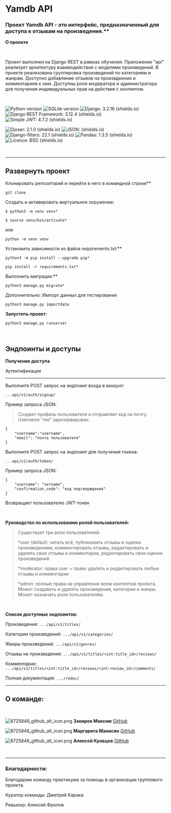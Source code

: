 # Yamdb API

### Проект Yamdb API - это интерфейс, предназначенный для доступа к отзывам на произведения.**

**О проекте**

<br>

Проект выполнен на Django REST в рамках обучения.
Приложение "api" реализует архитектуру взаимодействия с моделями произведений. 
В проекте реализована группировка произведений по категориям и жанрам. Доступно добавление отзывов на произвдеения и комментариев к ним.
Доступны роли модератора и администратора для получения индивидуальных прав на действия с контентом.

<br>


![Python version](https://img.shields.io/badge/Python-3.7-yellow) ![SQLite version](https://img.shields.io/badge/SQlite-3-lightgrey) ![Django: 3.2.16 (shields.io)](https://img.shields.io/badge/Django-3.2.16-yellowgreen) ![Django REST Framework: 3.12.4 (shields.io)](https://img.shields.io/badge/Django%20REST%20Framework-3.12.4-yellowgreen) ![Simple JWT: 4.7.2 (shields.io)](https://img.shields.io/badge/Simple%20JWT-4.7.2-lightgrey)
 
 
![Djoser: 2.1.0 (shields.io)](https://img.shields.io/badge/Djoser-2.1.0-blue) ![JSON: (shields.io)](https://img.shields.io/badge/JSON-%20-lightgrey) ![Django-filters: 22.1 (shields.io)](https://img.shields.io/badge/django--filters-22.1-green) 
![Pandas: 1.3.5 (shields.io)](https://img.shields.io/badge/Pandas-1.3.5-red) ![Licence: BSD (shields.io)](https://img.shields.io/badge/Licence-BSD-orange)

<br>

<hr>


## Развернуть проект

 
Клонировать репозиторий и перейти в него в командной строке**
	
	git clone
 
Cоздать и активировать виртуальное окружение:

	$ python3 -m venv venv*

	$ source venv/bin/activate*

или

	python -m venv venv

Установить зависимости из файла requirements.txt:**

	python3 -m pip install --upgrade pip*

	pip install -r requirements.txt*

Выполнить миграции:**

	python3 manage.py migrate*

 Дополнительно: Импорт данных для тестирования

	python3 manage.py importdata

**Запустить проект:**

	python3 manage.py runserver

<br>

## Эндпоинты и доступы

**Получение доступа**

Аутентификация
<hr>
Выполните POST запрос на эндпоинт входа в аккаунт:

    ...api/v1/auth/signup/
 
 Пример запроса JSON:
> Создает профиль пользователя и отправляет код на почту. Username "me" зарезервирован.

    {
		"username":"username",  
    	"email": "почта пользователя"
	}


Выполните POST запрос на эндпоинт для получения токена:

    ...api/v1/auth/token/

Пример запроса JSON:

	{
		"username": "sername",
		"confirmation_code": "код подтверждения"
	}

Возвращает пользователю JWT-токен

<br>

**Руководство по использованию ролей пользователей:**

>Существует три роли пользователей:
>
>*user (defaul): читать всё, публиковать отзывы и оценки произведениям, комментировать отзывы, редактировать и удалять свои отзывы и комментарии, редактировать свои оценки произведений.
>
>*moderator: права user + право удалять и редактировать любые отзывы и комментарии
>
>*admin: полные права на управление всем контентом проекта. Может создавать и удалять произведения, категории и жанры. Может назначать роли пользователям.

<br>


**Список доступных эндпоинтов:**

Произведения:  `.../api/v1/titles/`

Категории произведений:  `.../api/v1/categories/`

Жанры произведений:  `.../api/v1/genres/`

Отзывы на произведения: `.../api/v1/titles/<int:title_id>/reviews/`

Комментарии:  `.../api/v1/titles/<int:title_id>/reviews/<int:review_id>/comments/` 

Полная документация:  `.../redoc/` 

<hr>


## О команде:

<br>

<img src="https://ic.wampi.ru/2023/03/04/8725846_github_alt_icon.png" alt="8725846_github_alt_icon.png" border="0" > </img> **Закиров Максим** <a href="https://github.com/maxzok">GitHub</a>

<img src="https://ic.wampi.ru/2023/03/04/8725846_github_alt_icon.png" alt="8725846_github_alt_icon.png" border="0"></img>  **Маргарита Манисян** <a href="">GitHub</a>


<img src="https://ic.wampi.ru/2023/03/04/8725846_github_alt_icon.png" alt="8725846_github_alt_icon.png" border="0"></img>
**Алексей Кравцов** <a href="">GitHub</a>

<br>
<hr>

### Благодарности:
Благодарим команду практикума за помощь в организации группового проекта.

Куратор команды: Дмитрий Карака

Ревьюер: Алексей Фролов
